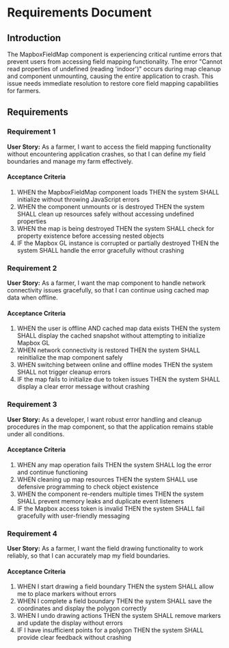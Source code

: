 # Requirements Document

## Introduction

The MapboxFieldMap component is experiencing critical runtime errors that prevent users from accessing field mapping functionality. The error "Cannot read properties of undefined (reading 'indoor')" occurs during map cleanup and component unmounting, causing the entire application to crash. This issue needs immediate resolution to restore core field mapping capabilities for farmers.

## Requirements

### Requirement 1

**User Story:** As a farmer, I want to access the field mapping functionality without encountering application crashes, so that I can define my field boundaries and manage my farm effectively.

#### Acceptance Criteria

1. WHEN the MapboxFieldMap component loads THEN the system SHALL initialize without throwing JavaScript errors
2. WHEN the component unmounts or is destroyed THEN the system SHALL clean up resources safely without accessing undefined properties
3. WHEN the map is being destroyed THEN the system SHALL check for property existence before accessing nested objects
4. IF the Mapbox GL instance is corrupted or partially destroyed THEN the system SHALL handle the error gracefully without crashing

### Requirement 2

**User Story:** As a farmer, I want the map component to handle network connectivity issues gracefully, so that I can continue using cached map data when offline.

#### Acceptance Criteria

1. WHEN the user is offline AND cached map data exists THEN the system SHALL display the cached snapshot without attempting to initialize Mapbox GL
2. WHEN network connectivity is restored THEN the system SHALL reinitialize the map component safely
3. WHEN switching between online and offline modes THEN the system SHALL not trigger cleanup errors
4. IF the map fails to initialize due to token issues THEN the system SHALL display a clear error message without crashing

### Requirement 3

**User Story:** As a developer, I want robust error handling and cleanup procedures in the map component, so that the application remains stable under all conditions.

#### Acceptance Criteria

1. WHEN any map operation fails THEN the system SHALL log the error and continue functioning
2. WHEN cleaning up map resources THEN the system SHALL use defensive programming to check object existence
3. WHEN the component re-renders multiple times THEN the system SHALL prevent memory leaks and duplicate event listeners
4. IF the Mapbox access token is invalid THEN the system SHALL fail gracefully with user-friendly messaging

### Requirement 4

**User Story:** As a farmer, I want the field drawing functionality to work reliably, so that I can accurately map my field boundaries.

#### Acceptance Criteria

1. WHEN I start drawing a field boundary THEN the system SHALL allow me to place markers without errors
2. WHEN I complete a field boundary THEN the system SHALL save the coordinates and display the polygon correctly
3. WHEN I undo drawing actions THEN the system SHALL remove markers and update the display without errors
4. IF I have insufficient points for a polygon THEN the system SHALL provide clear feedback without crashing